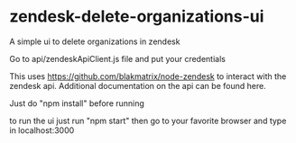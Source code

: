 # zendesk-delete-organizations-ui
A simple ui to delete organizations in zendesk

Go to api/zendeskApiClient.js file and put your credentials

This uses https://github.com/blakmatrix/node-zendesk to interact with the zendesk api. Additional documentation on the api can be found here.

Just do "npm install" before running

to run the ui just run "npm start" then go to your favorite browser and type in localhost:3000
